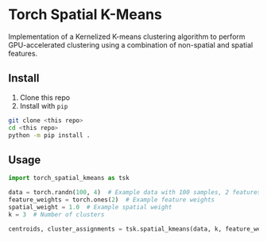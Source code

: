 # Torch Spatial K-Means

Implementation of a Kernelized K-means clustering algorithm to perform GPU-accelerated clustering using a combination of non-spatial and spatial features.

## Install

1. Clone this repo
2. Install with `pip`

```bash
git clone <this repo>
cd <this repo>
python -m pip install .
```

## Usage

```python
import torch_spatial_kmeans as tsk

data = torch.randn(100, 4)  # Example data with 100 samples, 2 features, and 2 spatial coordinates
feature_weights = torch.ones(2)  # Example feature weights
spatial_weight = 1.0  # Example spatial weight
k = 3  # Number of clusters

centroids, cluster_assignments = tsk.spatial_kmeans(data, k, feature_weights, spatial_weight)
```
